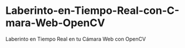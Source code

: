 # Laberinto-en-Tiempo-Real-con-C-mara-Web-OpenCV
Laberinto en Tiempo Real en tu Cámara Web con OpenCV
